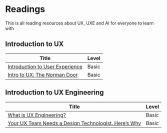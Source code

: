 # Readings
This is all reading resources about UX, UXE and AI for everyone to learn with

## Introduction to UX
| Title | Level |
| --- | --- |
| [Introduction to User Experience](https://medium.com/beakerandflint/an-introduction-user-experience-design-2a7f8167bf03) | Basic |
| [Intro to UX: The Norman Door](https://uxdesign.cc/intro-to-ux-the-norman-door-61f8120b6086) |Basic|

## Introduction to UX Engineering
| Title | Level |
| --- | --- |
| [What is UX Engineering?](https://medium.com/uxelab/1-what-is-ux-engineering-269df7fcfe10) | Basic |
| [Your UX Team Needs a Design Technologist. Here’s Why](https://uxdesign.cc/intro-to-ux-the-norman-door-61f8120b6086) |Basic|
